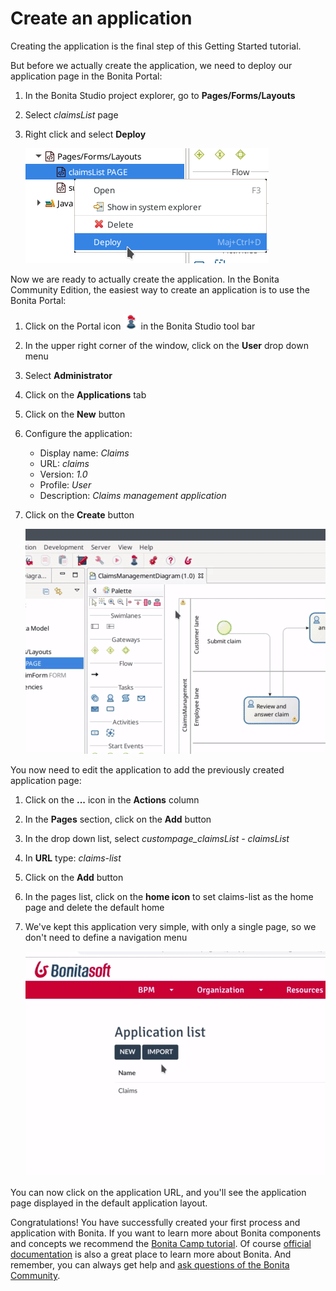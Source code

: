 # Create an application

Creating the application is the final step of this Getting Started tutorial.

But before we actually create the application, we need to deploy our application page in the Bonita Portal:
1. In the Bonita Studio project explorer, go to **Pages/Forms/Layouts**
1. Select _claimsList_ page
1. Right click and select **Deploy**

   ![Application page deployment](images/getting-started-tutorial/create-application/application-page-deployment.png)

Now we are ready to actually create the application. In the Bonita Community Edition, the easiest way to create an application is to use the Bonita Portal:
1. Click on the Portal icon ![Portal icon](images/getting-started-tutorial/create-application/portal-icon.png) in the Bonita Studio tool bar
1. In the upper right corner of the window, click on the **User** drop down menu
1. Select **Administrator**
1. Click on the **Applications** tab
1. Click on the **New** button
1. Configure the application:
   - Display name: _Claims_
   - URL: _claims_
   - Version: _1.0_
   - Profile: _User_
   - Description: _Claims management application_
1. Click on the **Create** button

   ![Create an application](images/getting-started-tutorial/create-application/create-application.gif)

You now need to edit the application to add the previously created application page:
1. Click on the **...** icon in the **Actions** column
1. In the **Pages** section, click on the **Add** button
1. In the drop down list, select _custompage_claimsList - claimsList_
1. In **URL** type: _claims-list_
1. Click on the **Add** button
1. In the pages list, click on the **home icon** to set claims-list as the home page and delete the default home
1. We've kept this application very simple, with only a single page, so we don't need to define a navigation menu

   ![Add page to application](images/getting-started-tutorial/create-application/add-page-to-application.gif)

You can now click on the application URL, and you'll see the application page displayed in the default application layout.

Congratulations! You have successfully created your first process and application with Bonita. If you want to learn more about Bonita components and concepts we recommend the [Bonita Camp tutorial](https://www.youtube.com/playlist?list=PLvvoQatxaHOMHRiP7hFayNXTJNdxIEiYp). Of course [official documentation](https://documentation.bonitasoft.com) is also a great place to learn more about Bonita. And remember, you can always get help and [ask questions of the Bonita Community](https://community.bonitasoft.com/questions-and-answers/). 

